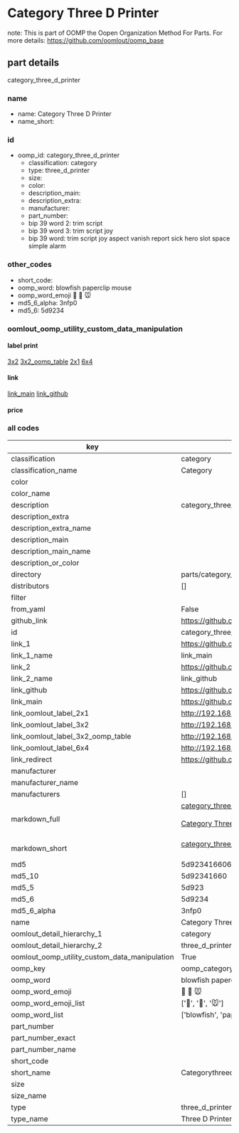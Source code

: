# Category Three D Printer  

note: This is part of OOMP the Oopen Organization Method For Parts. For more details: https://github.com/oomlout/oomp_base

##  part details
  



category_three_d_printer



### name
* name: Category Three D Printer
* name_short: 
### id
* oomp_id: category_three_d_printer
  * classification: category
  * type: three_d_printer
  * size: 
  * color: 
  * description_main: 
  * description_extra: 
  * manufacturer: 
  * part_number: 
  * bip 39 word 2: trim script
  * bip 39 word 3: trim script joy
  * bip 39 word: trim script joy aspect vanish report sick hero slot space simple alarm

### other_codes
* short_code: 
* oomp_word: blowfish paperclip mouse
* oomp_word_emoji :blowfish: :paperclip: :mouse:
* md5_6_alpha: 3nfp0
* md5_6: 5d9234






### oomlout_oomp_utility_custom_data_manipulation
#### label print
[3x2](http://192.168.1.245:1112/?label=oomp%203nfp0)
[3x2_oomp_table](http://192.168.1.108:1112/?label=oomp%203nfp0)
[2x1](http://192.168.1.242:1112/?label=oomp%203nfp0)
[6x4](http://192.168.1.55:1112/?label=oomp%203nfp0)    

#### link

[link_main](https://github.com/oomlout/oomlout_oomp_version_1_messy/tree/main/parts/category_three_d_printer) [link_github](https://github.com/oomlout/oomlout_oomp_version_1_messy/tree/main/parts/category_three_d_printer)                             

#### price







### all codes 
| key | value |  
| --- | --- |  
| classification | category |  
| classification_name | Category |  
| color |  |  
| color_name |  |  
| description | category_three_d_printer |  
| description_extra |  |  
| description_extra_name |  |  
| description_main |  |  
| description_main_name |  |  
| description_or_color |   |  
| directory | parts/category_three_d_printer |  
| distributors | [] |  
| filter |  |  
| from_yaml | False |  
| github_link | https://github.com/oomlout/oomlout_oomp_part_src/tree/main/parts/category_three_d_printer |  
| id | category_three_d_printer |  
| link_1 | https://github.com/oomlout/oomlout_oomp_version_1_messy/tree/main/parts/category_three_d_printer |  
| link_1_name | link_main |  
| link_2 | https://github.com/oomlout/oomlout_oomp_version_1_messy/tree/main/parts/category_three_d_printer |  
| link_2_name | link_github |  
| link_github | https://github.com/oomlout/oomlout_oomp_version_1_messy/tree/main/parts/category_three_d_printer |  
| link_main | https://github.com/oomlout/oomlout_oomp_version_1_messy/tree/main/parts/category_three_d_printer |  
| link_oomlout_label_2x1 | http://192.168.1.242:1112/?label=oomp%203nfp0 |  
| link_oomlout_label_3x2 | http://192.168.1.245:1112/?label=oomp%203nfp0 |  
| link_oomlout_label_3x2_oomp_table | http://192.168.1.108:1112/?label=oomp%203nfp0 |  
| link_oomlout_label_6x4 | http://192.168.1.55:1112/?label=oomp%203nfp0 |  
| link_redirect | https://github.com/oomlout/oomlout_oomp_version_1_messy/tree/main/parts/category_three_d_printer |  
| manufacturer |  |  
| manufacturer_name |  |  
| manufacturers | [] |  
| markdown_full | [category_three_d_printer](none)<br>[](none)<br>[Category Three D Printer](none)<br><br> |  
| markdown_short | [category_three_d_printer](none)<br><br> |  
| md5 | 5d923416606b58fadbf8a0d6f1306f45 |  
| md5_10 | 5d92341660 |  
| md5_5 | 5d923 |  
| md5_6 | 5d9234 |  
| md5_6_alpha | 3nfp0 |  
| name | Category Three D Printer |  
| oomlout_detail_hierarchy_1 | category |  
| oomlout_detail_hierarchy_2 | three_d_printer |  
| oomlout_oomp_utility_custom_data_manipulation | True |  
| oomp_key | oomp_category_three_d_printer |  
| oomp_word | blowfish paperclip mouse |  
| oomp_word_emoji | :blowfish: :paperclip: :mouse: |  
| oomp_word_emoji_list | [':blowfish:', ':paperclip:', ':mouse:'] |  
| oomp_word_list | ['blowfish', 'paperclip', 'mouse'] |  
| part_number |  |  
| part_number_exact |  |  
| part_number_name |  |  
| short_code |  |  
| short_name | Categorythreedprinter |  
| size |  |  
| size_name |  |  
| type | three_d_printer |  
| type_name | Three D Printer |  

